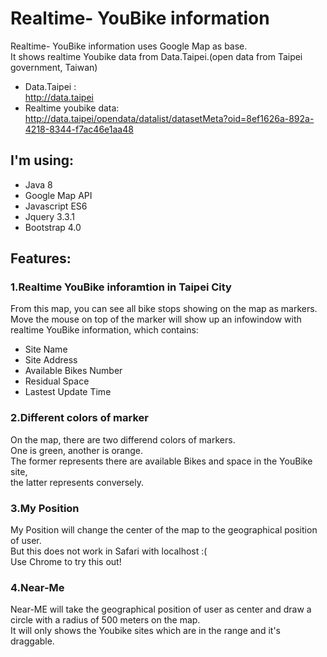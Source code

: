 # Realtime- YouBike information
Realtime- YouBike information uses Google Map as base.</br>
It shows realtime Youbike data from Data.Taipei.(open data from Taipei government, Taiwan)</br>
* Data.Taipei :</br>
http://data.taipei</br>
* Realtime youbike data:</br>
http://data.taipei/opendata/datalist/datasetMeta?oid=8ef1626a-892a-4218-8344-f7ac46e1aa48

## I'm using:

* Java 8
* Google Map API
* Javascript ES6
* Jquery 3.3.1
* Bootstrap 4.0

## Features:

### 1.Realtime YouBike inforamtion in Taipei City
From this map, you can see all bike stops showing on the map as markers.</br>
Move the mouse on top of the marker will show up an infowindow with realtime YouBike information,
which contains:

* Site Name</br>
* Site Address</br>
* Available Bikes Number</br>
* Residual Space</br>
* Lastest Update Time</br>

### 2.Different colors of marker
On the map, there are two differend colors of markers.</br>
One is green, another is orange.</br>
The former represents there are available Bikes and space in the YouBike site, </br>
the latter represents conversely.

### 3.My Position
My Position will change the center of the map to the geographical position of user.</br>
But this does not work in Safari with localhost :(</br>
Use Chrome to try this out!

### 4.Near-Me
Near-ME will take the geographical position of user as center and draw a circle with a radius of 500 meters on the map.</br>
It will only shows the Youbike sites which are in the range and it's draggable.</br>

